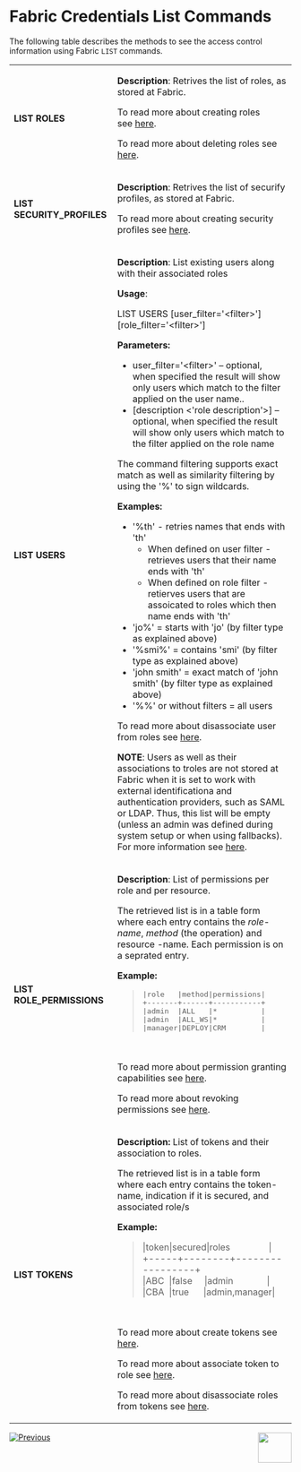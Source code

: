 # Fabric Credentials List Commands

The following table describes the methods to see the access control information using Fabric `LIST` commands.

<table width="900pxl">
<tbody>
<tr>
<td width="200pxl">
<h4>LIST ROLES</h4>
</td>
<td width="700pxl">
<p><strong>Description</strong>: Retrives the list of roles, as stored at Fabric.&nbsp;</p>
<p>To read more about creating roles see&nbsp;<a href="/articles/17_fabric_credentials/02_fabric_credentials_commands.md#create-role">here</a>.&nbsp;</p>
<p>To read more about deleting roles see <a href="/articles/17_fabric_credentials/02_fabric_credentials_commands.md#revoke">here</a>.&nbsp;</p>
</td>
</tr>
<tr>
<td width="200pxl">
<h4>LIST SECURITY_PROFILES</h4>
</td>
<td width="700pxl">
<p><strong>Description</strong>: Retrives the list of securify profiles, as stored at Fabric.&nbsp;</p>
<p>To read more about creating security profiles see&nbsp;<a href="05_security_profiles.md">here</a>.&nbsp;</p>
</td>
</tr>
<tr>
<td width="200pxl">
<h4>LIST USERS</h4>
</td>
<td width="700pxl">
<p><strong>Description</strong>:&nbsp;List existing users along with their associated roles</p>
<p><strong>Usage</strong>:&nbsp;</p>
<p>LIST USERS&nbsp;[user_filter='&lt;filter&gt;'] [role_filter='&lt;filter&gt;']</p>
<p><strong>Parameters:</strong></p>
<ul>
<li>user_filter='&lt;filter&gt;' &ndash; optional, when specified the result will show only users which match to the filter applied on the user name..</li>
<li>[description &lt;'role description'&gt;] &ndash; optional, when&nbsp;specified the result will show only users which match to the filter applied on the role name</li>
</ul>
<p>The command filtering supports exact match as well as similarity filtering by using the '%' to sign wildcards.</p>
<p><strong>Examples:</strong></p>
<ul>
<li>'%th' - retries names that ends with 'th'
<ul>
<li>When defined on user filter - retrieves users that their name ends with 'th'</li>
<li>When defined on role filter - retierves users that are assoicated to roles which then name ends with 'th'</li>
</ul>
</li>
<li>'jo%' = starts with 'jo' (by filter type as explained above)</li>
<li>'%smi%' = contains 'smi'&nbsp;(by filter type as explained above)</li>
<li>'john smith' = exact match of 'john smith'&nbsp;(by filter type as explained above)</li>
<li>'%%' or without filters = all users</li>
</ul>
<p>To read more about disassociate user from roles see <a href="/articles/17_fabric_credentials/02_fabric_credentials_commands.md#revoke-role">here</a>.</p>
<p><strong>NOTE</strong>: Users as well as their associations to troles are not stored at Fabric when it is set to work with external identificationa and authentication providers, such as SAML or LDAP. Thus, this list will be empty (unless an admin was defined during system setup or when using fallbacks). For more information see <a href="/articles/26_fabric_security/07_user_IAM_overview.md">here</a>.</p>
</td>
</tr>
<tr>
<td width="200pxl">
<h4>LIST ROLE_PERMISSIONS</h4>
</td>
<td width="700pxl">
<p><strong>Description</strong>:&nbsp;List of permissions per role and per resource.</p>
<p>The retrieved list is in a table form where each entry contains the <em>role-name</em>, <em>method</em>&nbsp;(the operation) and resource -name. Each permission is on a seprated entry.&nbsp;</p>
<p><strong>Example:</strong></p>
<blockquote>
<pre>|role   |method|permissions|<br />+-------+------+-----------+<br />|admin  |ALL   |*          |<br />|admin  |ALL_WS|*          |<br />|manager|DEPLOY|CRM        |</pre>
</blockquote>
<p>&nbsp;</p>
<p>To read more about permission granting capabilities see <a href="/articles/17_fabric_credentials/02_fabric_credentials_commands.md#grant-command">here</a>.</p>
<p>To read more about revoking permissions see <a href="/articles/17_fabric_credentials/02_fabric_credentials_commands.md#revoke">here</a>.</p>
</td>
</tr>
<tr>
<td width="200pxl">
<h4>LIST TOKENS</h4>
</td>
<td width="700pxl">
<p><strong>Description:&nbsp;</strong>List of tokens and their association to roles.</p>
<p>The retrieved list is in a table form where each entry contains the token-name, indication if it is secured, and associated role/s</p>
<p><strong>Example:</strong></p>
<blockquote>
<p>|token|secured|roles&nbsp; &nbsp; &nbsp; &nbsp; &nbsp; &nbsp; &nbsp; &nbsp; |<br />+-----+--------+-----------------+<br />|ABC&nbsp; |false&nbsp; &nbsp; &nbsp;|admin&nbsp; &nbsp; &nbsp; &nbsp; &nbsp; &nbsp; &nbsp; |<br />|CBA&nbsp; |true&nbsp; &nbsp; &nbsp; |admin,manager|</p>
</blockquote>
<p>&nbsp;</p>
<p>To read more about create tokens see <a href="/articles/17_fabric_credentials/02_fabric_credentials_commands.md#create-token">here</a>.</p>
<p>To read more about associate token to role see <a href="/articles/17_fabric_credentials/02_fabric_credentials_commands.md#assign-role-role-to-token-api-key">here</a>.</p>
<p>To read more about disassociate roles from tokens see <a href="/articles/17_fabric_credentials/02_fabric_credentials_commands.md#revoke-role">here</a>.</p>
</td>
</tr>
</tbody>
</table>




[![Previous](/articles/images/Previous.png)](02_fabric_credentials_commands.md)[<img align="right" width="60" height="54" src="/articles/images/Next.png">](03_fabric_credentials_backup.md)

